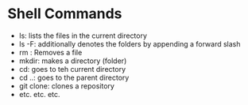 # Shell Commands
- ls: lists the files in the current directory
- ls -F: additionally denotes the folders by appending a forward slash
- rm <file>: Removes a file
- mkdir: makes a directory (folder)
- cd: goes to teh current directory
- cd ..: goes to the parent directory
- git clone: clones a repository
- etc. etc. etc.
